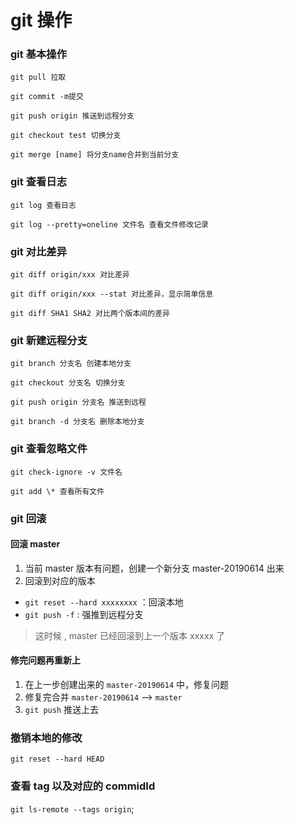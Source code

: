 # git 操作

### git 基本操作

`git pull 拉取`

`git commit -m提交`

`git push origin 推送到远程分支`

`git checkout test 切换分支`

`git merge [name] 将分支name合并到当前分支`

### git 查看日志

`git log 查看日志`

`git log --pretty=oneline 文件名 查看文件修改记录`

### git 对比差异

`git diff origin/xxx 对比差异`

`git diff origin/xxx --stat 对比差异，显示简单信息`

`git diff SHA1 SHA2 对比两个版本间的差异`

### git 新建远程分支

`git branch 分支名 创建本地分支`

`git checkout 分支名 切换分支`

`git push origin 分支名 推送到远程`

`git branch -d 分支名 删除本地分支`

### git 查看忽略文件

`git check-ignore -v 文件名`

`git add \* 查看所有文件`

### git 回滚

#### 回滚 master

1. 当前 master 版本有问题，创建一个新分支 master-20190614 出来
2. 回滚到对应的版本

-   `git reset --hard xxxxxxxx` ：回滚本地
-   `git push -f` : 强推到远程分支

> 这时候 , master 已经回滚到上一个版本 xxxxx 了

#### 修完问题再重新上

1. 在上一步创建出来的 `master-20190614` 中，修复问题
2. 修复完合并 `master-20190614` --> `master`
3. `git push` 推送上去

### 撤销本地的修改
` git reset --hard HEAD `


### 查看 tag 以及对应的 commidId
` git ls-remote --tags origin `;